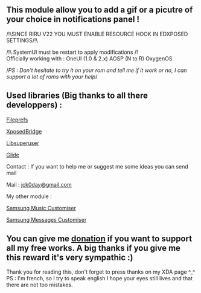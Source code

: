 ## **This module allow you to add a gif or a picutre of your choice in notifications panel !**
/!\SINCE RIRU V22 YOU MUST ENABLE RESOURCE HOOK IN EDXPOSED SETTINGS/!\

/!\ SystemUI must be restart to apply modifications /!\
Officially working with :
OneUI (1.0 & 2.x)
AOSP (N to R)
OxygenOS

/*PS : Don't hesitate to try it on your rom and tell me if it work or no, I can support a lot of roms with your help*/

## Used libraries (Big thanks to all there developpers) :
[Fileprefs](https://github.com/chengxuncc/fileprefs)

[XposedBridge](https://github.com/rovo89/XposedBridge)

[Libsuperuser](https://github.com/Chainfire/libsuperuser)

[Glide](https://github.com/bumptech/glide)

Contact :
If you want to help me or suggest me some ideas you can send mail

Mail : jck0day@gmail.com

My other module :

[Samsung Music Customiser](https://forum.xda-developers.com/t/xposed-lsposed-samsung-music-customiser-change-app-colors.4076893/)

[Samsung Messages Customiser](https://forum.xda-developers.com/t/xposed-lsposed-samsung-messages-customiser-change-app-colors.4104635/)

## You can give me [donation](https://www.paypal.com/cgi-bin/webscr?cmd=_s-xclick&hosted_button_id=A3YW496LXQZ5A&source=url) if you want to support all my free works. A big thanks if you give me this reward it's very sympathic :)

Thank you for reading this, don't forget to press thanks on my XDA page ^_^
PS : I'm french, so I try to speak english I hope your eyes still lives and that there are not too mistakes.
